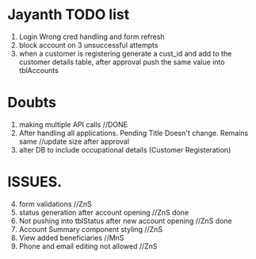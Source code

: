 # Jayanth TODO list

1. Login Wrong cred handling and form refresh
2. block account on 3 unsuccessful attempts
3. when a customer is registering generate a cust_id and add to the customer details table, after approval push the same value into tblAccounts

# Doubts

1. making multiple API calls //DONE
2. After handling all applications. Pending Title Doesn't change. Remains same //update size after approval
3. alter DB to include occupational details (Customer Registeration)

# ISSUES.

4. form validations //ZnS
5. status generation after account opening //ZnS done
6. Not pushing into tblStatus after new account opening //ZnS done
7. Account Summary component styling //ZnS
8. View added beneficiaries //MnS
9. Phone and email editing not allowed //ZnS
